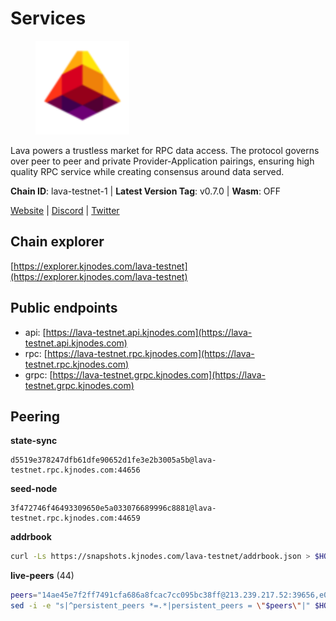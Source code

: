 # Services

<figure><img src="https://raw.githubusercontent.com/kj89/cosmos-images/main/logos/lava.png" width="150" alt=""><figcaption></figcaption></figure>

Lava powers a trustless market for RPC data access. The protocol  governs over peer to peer and private Provider-Application pairings,  ensuring high quality RPC service while creating consensus around data served.

**Chain ID**: lava-testnet-1 | **Latest Version Tag**: v0.7.0 | **Wasm**: OFF

[Website](https://lavanet.xyz) | [Discord](https://discord.com/invite/Tbk5NxTCdA) | [Twitter](https://twitter.com/lavanetxyz)




## Chain explorer
[https://explorer.kjnodes.com/lava-testnet](https://explorer.kjnodes.com/lava-testnet)

## Public endpoints

* api: [https://lava-testnet.api.kjnodes.com](https://lava-testnet.api.kjnodes.com)
* rpc: [https://lava-testnet.rpc.kjnodes.com](https://lava-testnet.rpc.kjnodes.com)
* grpc: [https://lava-testnet.grpc.kjnodes.com](https://lava-testnet.grpc.kjnodes.com)

## Peering

**state-sync**

```text
d5519e378247dfb61dfe90652d1fe3e2b3005a5b@lava-testnet.rpc.kjnodes.com:44656
```

**seed-node**

```text
3f472746f46493309650e5a033076689996c8881@lava-testnet.rpc.kjnodes.com:44659
```

**addrbook**
```bash
curl -Ls https://snapshots.kjnodes.com/lava-testnet/addrbook.json > $HOME/.lava/config/addrbook.json
```

**live-peers** (44)
```bash
peers="14ae45e7f2ff7491cfa686a8fcac7cc095bc38ff@213.239.217.52:39656,e06519a36d7c780af9ad2be69616a98445112c7a@80.79.5.171:29656,e82152e49f51edf898c41a5830ce799a04603e2a@31.187.74.34:26656,6ba3b6ec03839afffa64c83e18ff80a681f4968d@65.108.194.40:21756,d5519e378247dfb61dfe90652d1fe3e2b3005a5b@65.109.68.190:44656,3a445bfdbe2d0c8ee82461633aa3af31bc2b4dc0@3.252.219.158:26656,e593c7a9ca61f5616119d6beb5bd8ef5dd28d62d@34.246.190.1:26656,9872ab6a76199fcbeca1f7f791755e726aa97686@116.202.165.116:11656,d6a116d2aed64bd2f383b894e38f2a62232e44b7@116.202.161.165:36656,d1730b774b7c1d52dd9f6ae874a56de958aa147e@65.109.15.19:26656,381c5e431a108fdee2ef35abca5d8ee6421bb898@65.109.104.118:61256,62c47a4866e77aedf9f7baa4f8c5b1423c95e871@148.251.91.185:29656,34271a6f82d755777a3db02be39e575bf4ebd415@65.109.30.197:28656,5c2a752c9b1952dbed075c56c600c3a79b58c395@185.16.39.172:27066,7adc61737172235479b405f61477a02be635fb21@62.171.188.69:26656,2da2e10009a11cbdd56f7f272186eef06d805ef7@178.63.26.94:44656,433be6210ad6350bebebad68ec50d3e0d90cb305@217.13.223.167:60856,ffed5a0b0576302bfbeca2b15ac23698457f92a3@89.163.142.196:38656,9d5802ec3e10fbac150850ffdfa50f324e804b95@95.214.55.62:35656,6c6e8b47a8edbe6a858f89c890c12ae9689900e5@95.216.221.194:26656,5a469a75fb05eddf2d79fb17063cc59e84d0821a@207.180.236.115:34656,b36a39d183383fa068f0db145b179bf8455a06f4@38.242.159.214:26656,5bdbd9a68d212ec341c781cc553043486ce5b8ee@31.220.76.135:26656,e0f25590f8074b4ea70f069f9be332b19f81f344@23.88.70.109:15656,7ec0007e3c24012db9d5596745db5cb7c8321b50@95.216.7.169:60956,eb7832932626c1c636d16e0beb49e0e4498fbd5e@65.108.231.124:20656,bf7aef75c35725f89f31c12197100a1dd91b3174@146.190.47.103:26656,b7274e1274815e898fd52e4724c934820571fb5e@142.132.191.94:16656,f30d07170a092f82702e3c12334fa9fd828b71c6@168.119.124.130:47656,8a20f8f798c5073f0867812e691f54b5cd0dd65d@109.123.242.188:26656,0adbe1e790b58d19cc53a9839059a95d7d5d7aba@65.109.70.23:19956,2e5ab5fc9ebf84aa2d2e5c707461e3ad0d59da80@146.19.24.242:26656,626ffa6aa54a865d14642d7eeff4ba932a4d2739@185.163.64.156:26656,ade4d8bc8cbe014af6ebdf3cb7b1e9ad36f412c0@176.9.82.221:19956,84712b4b59bfdfb4d5818c6baa37ed5b5a8e87f8@85.239.243.211:26656,5f04e56cabc20ab2e94b03022f024a310dfdf840@85.10.198.169:11656,9383be92dbd468a28955fff34753c1df6e0fa638@92.204.242.211:26656,30da6072679c936f66c07ae022191e9541027d1d@116.203.186.209:26656,0925c475208d8e338907383ab87a094ad03c478e@65.109.55.186:40656,0a52f0c648962511f6bc26d90f032ac91b8f1b1b@213.136.84.176:10656,4fc42fdf634ef542094c7a44f22e031acea61162@91.77.165.172:27656,b62eb3baed171ab5654292e5e35d56a1287693c9@45.32.66.24:26656,8a089094624f27698f365402a059b8b810532805@207.180.229.129:26656,370ae92bd28701e0c1d8dc912ccf0d40fe0db3d5@157.90.245.166:26656"
sed -i -e "s|^persistent_peers *=.*|persistent_peers = \"$peers\"|" $HOME/.lava/config/config.toml
```
